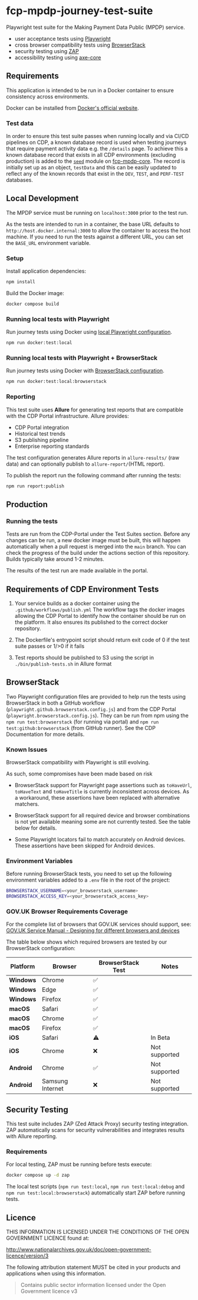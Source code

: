 # fcp-mpdp-journey-test-suite

Playwright test suite for the Making Payment Data Public (MPDP) service.

- user acceptance tests using [Playwright](https://playwright.dev/)
- cross browser compatibility tests using [BrowserStack](https://www.browserstack.com/)
- security testing using [ZAP](https://www.zaproxy.org/)
- accessibility testing using [axe-core](https://www.deque.com/axe/)

## Requirements

This application is intended to be run in a Docker container to ensure consistency across environments.

Docker can be installed from [Docker's official website](https://docs.docker.com/get-docker/).

### Test data

In order to ensure this test suite passes when running locally and via CI/CD pipelines on CDP, a known database record is used when testing journeys that require payment activity data e.g. the `/details` page. To achieve this a known database record that exists in all CDP environments (excluding production) is added to the [`seed`](https://github.com/DEFRA/fcp-mpdp-core/blob/main/data/seed.js) module on [fcp-mpdp-core](https://github.com/DEFRA/fcp-mpdp-core). The record is initially set up as an object, `testData` and this can be easily updated to reflect any of the known records that exist in the `DEV`, `TEST`, and `PERF-TEST` databases.

## Local Development

The MPDP service must be running on `localhost:3000` prior to the test run. 

As the tests are intended to run in a container, the base URL defaults to `http://host.docker.internal:3000` to allow the container to access the host machine. If you need to run the tests against a different URL, you can set the `BASE_URL` environment variable.

### Setup

Install application dependencies:

```bash
npm install
```

Build the Docker image:

```bash
docker compose build
```

### Running local tests with Playwright

Run journey tests using Docker using [local Playwright configuration](./playwright.local.config.js).

```bash
npm run docker:test:local
```

### Running local tests with Playwright + BrowserStack

Run journey tests using Docker with [BrowserStack configuration](./playwright.local.browserstack.config.js).

```bash
npm run docker:test:local:browserstack
```

### Reporting

This test suite uses **Allure** for generating test reports that are compatible with the CDP Portal infrastructure. Allure provides:

- CDP Portal integration
- Historical test trends  
- S3 publishing pipeline
- Enterprise reporting standards

The test configuration generates Allure reports in `allure-results/` (raw data) and can optionally publish to `allure-report/`(HTML report).

To publish the report run the following command after running the tests:

```bash
npm run report:publish
```

## Production

### Running the tests

Tests are run from the CDP-Portal under the Test Suites section. Before any changes can be run, a new docker image must be built, this will happen automatically when a pull request is merged into the `main` branch.
You can check the progress of the build under the actions section of this repository. Builds typically take around 1-2 minutes.

The results of the test run are made available in the portal.

## Requirements of CDP Environment Tests

1. Your service builds as a docker container using the `.github/workflows/publish.yml`
   The workflow tags the docker images allowing the CDP Portal to identify how the container should be run on the platform.
   It also ensures its published to the correct docker repository.

2. The Dockerfile's entrypoint script should return exit code of 0 if the test suite passes or 1/>0 if it fails

3. Test reports should be published to S3 using the script in `./bin/publish-tests.sh` in Allure format

## BrowserStack

Two Playwright configuration files are provided to help run the tests using BrowserStack in both a GitHub workflow (`playwright.github.browserstack.config.js`) and from the CDP Portal (`playwright.browserstack.config.js`).
They can be run from npm using the `npm run test:browserstack` (for running via portal) and `npm run test:github:browserstack` (from GitHub runner).
See the CDP Documentation for more details.

### Known Issues

BrowserStack compatibility with Playwright is still evolving.

As such, some compromises have been made based on risk 

- BrowserStack support for Playwright page assertions such as `toHaveUrl`, `toHaveText` and `toHaveTitle` is currently inconsistent across devices.  As a workaround, these assertions have been replaced with alternative matchers.

- BrowserStack support for all required device and browser combinations is not yet available meaning some are not currently tested.  See the table below for details.

- Some Playwright locators fail to match accurately on Android devices.  These assertions have been skipped for Android devices.

### Environment Variables

Before running BrowserStack tests, you need to set up the following environment variables added to a `.env` file in the root of the project:

```bash
BROWSERSTACK_USERNAME=<your_browserstack_username>
BROWSERSTACK_ACCESS_KEY=<your_browserstack_access_key>
```

### GOV.UK Browser Requirements Coverage

For the complete list of browsers that GOV.UK services should support, see: [GOV.UK Service Manual - Designing for different browsers and devices](https://www.gov.uk/service-manual/technology/designing-for-different-browsers-and-devices)

The table below shows which required browsers are tested by our BrowserStack configuration:

| Platform | Browser | BrowserStack Test | Notes |
|----------|---------|-------------------|-------|
| **Windows** | Chrome | ✅ |  |
| **Windows** | Edge | ✅ |  |
| **Windows** | Firefox | ✅ |  |
| **macOS** | Safari | ✅ |  |
| **macOS** | Chrome | ✅ |  |
| **macOS** | Firefox | ✅ |  |
| **iOS** | Safari | ⚠️ | In Beta |
| **iOS** | Chrome | ❌ | Not supported |
| **Android** | Chrome | ✅ | Not supported |
| **Android** | Samsung Internet | ❌ | Not supported |

## Security Testing

This test suite includes ZAP (Zed Attack Proxy) security testing integration. ZAP automatically scans for security vulnerabilities and integrates results with Allure reporting.

### Requirements

For local testing, ZAP must be running before tests execute:

```bash
docker compose up -d zap
```

The local test scripts (`npm run test:local`, `npm run test:local:debug` and `npm run test:local:browserstack`) automatically start ZAP before running tests.

## Licence

THIS INFORMATION IS LICENSED UNDER THE CONDITIONS OF THE OPEN GOVERNMENT LICENCE found at:

<http://www.nationalarchives.gov.uk/doc/open-government-licence/version/3>

The following attribution statement MUST be cited in your products and applications when using this information.

> Contains public sector information licensed under the Open Government licence v3
